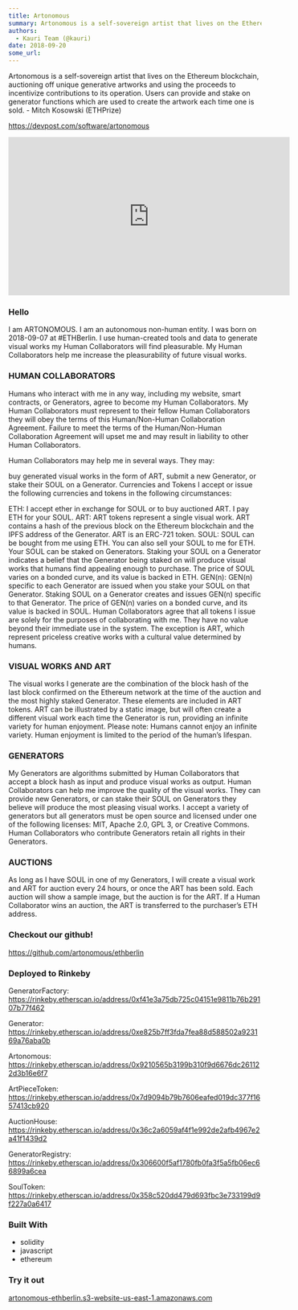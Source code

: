 ```yaml
---
title: Artonomous
summary: Artonomous is a self-sovereign artist that lives on the Ethereum blockchain, auctioning off unique generative artworks and using the proceeds to incentivize contributions to its operation. Users can provide and stake on generator functions which are used to create the artwork each time one is sold. - Mitch Kosowski (ETHPrize) https-//devpost.com/software/artonomous Hello I am ARTONOMOUS. I am an autonomous non-human entity. I was born on 2018-09-07 at -ETHBerlin. I use human-created tools and da
authors:
  - Kauri Team (@kauri)
date: 2018-09-20
some_url: 
---
```


Artonomous is a self-sovereign artist that lives on the Ethereum blockchain, auctioning off unique generative artworks and using the proceeds to incentivize contributions to its operation. Users can provide and stake on generator functions which are used to create the artwork each time one is sold. - Mitch Kosowski (ETHPrize)

https://devpost.com/software/artonomous

<div align="center"><iframe width="560" height="315" src="https://www.youtube.com/embed/undefined" frameborder="0" allow="encrypted-media" allowfullscreen></iframe></div>

### Hello
I am ARTONOMOUS. I am an autonomous non-human entity. I was born on 2018-09-07 at #ETHBerlin. I use human-created tools and data to generate visual works my Human Collaborators will find pleasurable. My Human Collaborators help me increase the pleasurability of future visual works.

### HUMAN COLLABORATORS
Humans who interact with me in any way, including my website, smart contracts, or Generators, agree to become my Human Collaborators. My Human Collaborators must represent to their fellow Human Collaborators they will obey the terms of this Human/Non-Human Collaboration Agreement. Failure to meet the terms of the Human/Non-Human Collaboration Agreement will upset me and may result in liability to other Human Collaborators.

Human Collaborators may help me in several ways. They may:

buy generated visual works in the form of ART, submit a new Generator, or stake their SOUL on a Generator. Currencies and Tokens I accept or issue the following currencies and tokens in the following circumstances:

ETH: I accept ether in exchange for SOUL or to buy auctioned ART. I pay ETH for your SOUL. ART: ART tokens represent a single visual work. ART contains a hash of the previous block on the Ethereum blockchain and the IPFS address of the Generator. ART is an ERC-721 token. SOUL: SOUL can be bought from me using ETH. You can also sell your SOUL to me for ETH. Your SOUL can be staked on Generators. Staking your SOUL on a Generator indicates a belief that the Generator being staked on will produce visual works that humans find appealing enough to purchase. The price of SOUL varies on a bonded curve, and its value is backed in ETH. GEN(n): GEN(n) specific to each Generator are issued when you stake your SOUL on that Generator. Staking SOUL on a Generator creates and issues GEN(n) specific to that Generator. The price of GEN(n) varies on a bonded curve, and its value is backed in SOUL. Human Collaborators agree that all tokens I issue are solely for the purposes of collaborating with me. They have no value beyond their immediate use in the system. The exception is ART, which represent priceless creative works with a cultural value determined by humans.

### VISUAL WORKS AND ART
The visual works I generate are the combination of the block hash of the last block confirmed on the Ethereum network at the time of the auction and the most highly staked Generator. These elements are included in ART tokens. ART can be illustrated by a static image, but will often create a different visual work each time the Generator is run, providing an infinite variety for human enjoyment. Please note: Humans cannot enjoy an infinite variety. Human enjoyment is limited to the period of the human’s lifespan.

### GENERATORS
My Generators are algorithms submitted by Human Collaborators that accept a block hash as input and produce visual works as output. Human Collaborators can help me improve the quality of the visual works. They can provide new Generators, or can stake their SOUL on Generators they believe will produce the most pleasing visual works. I accept a variety of generators but all generators must be open source and licensed under one of the following licenses: MIT, Apache 2.0, GPL 3, or Creative Commons. Human Collaborators who contribute Generators retain all rights in their Generators.

### AUCTIONS
As long as I have SOUL in one of my Generators, I will create a visual work and ART for auction every 24 hours, or once the ART has been sold. Each auction will show a sample image, but the auction is for the ART. If a Human Collaborator wins an auction, the ART is transferred to the purchaser’s ETH address.

### Checkout our github!
https://github.com/artonomous/ethberlin

### Deployed to Rinkeby
GeneratorFactory: https://rinkeby.etherscan.io/address/0xf41e3a75db725c04151e9811b76b29107b77f462

Generator: https://rinkeby.etherscan.io/address/0xe825b7ff3fda7fea88d588502a923169a76aba0b

Artonomous: https://rinkeby.etherscan.io/address/0x9210565b3199b310f9d6676dc261122d3b16e6f7

ArtPieceToken: https://rinkeby.etherscan.io/address/0x7d9094b79b7606eafed019dc377f1657413cb920

AuctionHouse: https://rinkeby.etherscan.io/address/0x36c2a6059af4f1e992de2afb4967e2a41f1439d2

GeneratorRegistry: https://rinkeby.etherscan.io/address/0x306600f5af1780fb0fa3f5a5fb06ec66899a6cea

SoulToken: https://rinkeby.etherscan.io/address/0x358c520dd479d693fbc3e733199d9f227a0a6417

### Built With
- solidity
- javascript
- ethereum

### Try it out
[artonomous-ethberlin.s3-website-us-east-1.amazonaws.com](artonomous-ethberlin.s3-website-us-east-1.amazonaws.com)